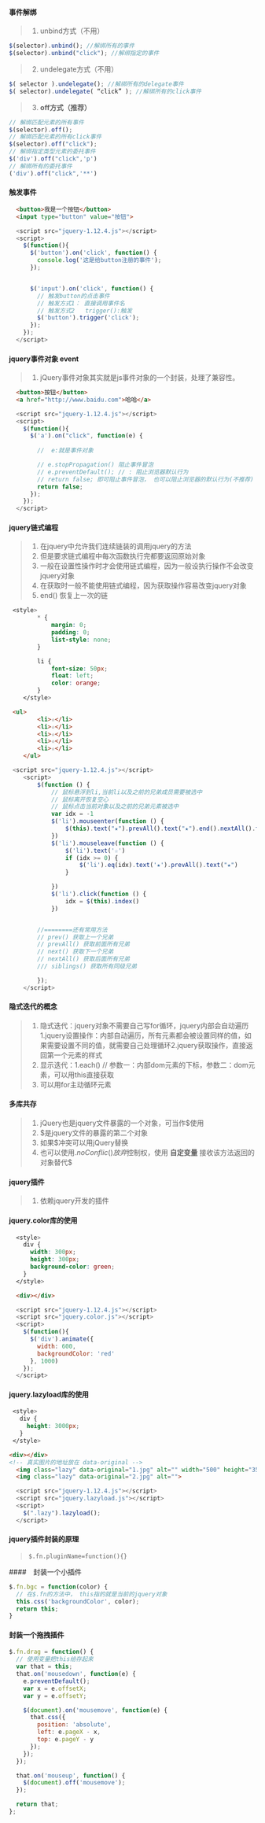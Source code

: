 #### 事件解绑
> 1. unbind方式（不用）
```js
$(selector).unbind(); //解绑所有的事件
$(selector).unbind("click"); //解绑指定的事件
```
> 2. undelegate方式（不用）
```js
$( selector ).undelegate(); //解绑所有的delegate事件
$( selector).undelegate( “click” ); //解绑所有的click事件
```
> 3. **off方式（推荐）**
```js
// 解绑匹配元素的所有事件
$(selector).off();
// 解绑匹配元素的所有click事件
$(selector).off("click");
// 解绑指定类型元素的委托事件
$('div').off("click",'p')
// 解绑所有的委托事件
('div').off("click",'**')
```
#### 触发事件
```html
  <button>我是一个按钮</button>
  <input type="button" value="按钮">
```
```js
  <script src="jquery-1.12.4.js"></script>
  <script>
    $(function(){
      $('button').on('click', function() {
        console.log('这是给button注册的事件');
      });


      $('input').on('click', function() {
        // 触发button的点击事件
        // 触发方式1： 直接调用事件名
        // 触发方式2   trigger():触发 
        $('button').trigger('click');
      });
    });
  </script>
```
#### jquery事件对象 event
> 1. jQuery事件对象其实就是js事件对象的一个封装，处理了兼容性。
```html
  <button>按钮</button>
  <a href="http://www.baidu.com">哈哈</a>
```
```js
  <script src="jquery-1.12.4.js"></script>
  <script>
    $(function(){
      $('a').on("click", function(e) {
 
        //  e:就是事件对象 

        // e.stopPropagation() 阻止事件冒泡
        // e.preventDefault(); // : 阻止浏览器默认行为
        // return false; 即可阻止事件冒泡， 也可以阻止浏览器的默认行为(不推荐)
        return false;
      });
    });
  </script>
```

#### jquery链式编程
> 1. 在jquery中允许我们连续链装的调用jquery的方法
> 2. 但是要求链式编程中每次函数执行完都要返回原始对象
> 3. 一般在设置性操作时才会使用链式编程，因为一般设执行操作不会改变jquery对象
> 4. 在获取时一般不能使用链式编程，因为获取操作容易改变jquery对象
> 5. end() 恢复上一次的链
```css
 <style>
        * {
            margin: 0;
            padding: 0;
            list-style: none;
        }

        li {
            font-size: 50px;
            float: left;
            color: orange;
        }
    </style>
```
```html
 <ul>
        <li>☆</li>
        <li>☆</li>
        <li>☆</li>
        <li>☆</li>
        <li>☆</li>
    </ul>
```
```js
 <script src="jquery-1.12.4.js"></script>
    <script>
        $(function () {
            // 鼠标悬浮到li,当前li以及之前的兄弟成员需要被选中
            // 鼠标离开恢复空心
            // 鼠标点击当前对象以及之前的兄弟元素被选中
            var idx = -1
            $('li').mouseenter(function () {               
                $(this).text("★").prevAll().text("★").end().nextAll().text("☆")
            })
            $('li').mouseleave(function () {
                $('li').text('☆')
                if (idx >= 0) {
                    $('li').eq(idx).text('★').prevAll().text("★")
                }

            })
            $('li').click(function () {
                idx = $(this).index()
            })


        //========还有常用方法
        // prev() 获取上一个兄弟
        // prevAll() 获取前面所有兄弟
        // next() 获取下一个兄弟
        // nextAll() 获取后面所有兄弟
        /// siblings() 获取所有同级兄弟

        });
    </script>
```
#### 隐式迭代的概念
> 1. 隐式迭代：jquery对象不需要自己写for循环，jquery内部会自动遍历 
   1.jquery设置操作：内部自动遍历，所有元素都会被设置同样的值，如果需要设置不同的值，就需要自己处理循环2.jquery获取操作，直接返回第一个元素的样式
> 2. 显示迭代：1.each()  // 参数一：内部dom元素的下标，参数二：dom元素，可以用this直接获取
> 3. 可以用for主动循环元素

#### 多库共存
> 1. jQuery也是jquery文件暴露的一个对象，可当作$使用
> 2. $是jquery文件的暴露的第二个对象
> 3. 如果$冲突可以用jQuery替换
> 4. 也可以使用$.noConflic()放弃$控制权，使用 **自定变量** 接收该方法返回的对象替代$


#### jquery插件
> 1. 依赖jquery开发的插件

#### jquery.color库的使用
```css
  <style>
    div {
      width: 300px;
      height: 300px;
      background-color: green;
    }
  </style>
```
```html
  <div></div>
```
```js
  <script src="jquery-1.12.4.js"></script>
  <script src="jquery.color.js"></script>
  <script>
    $(function(){
      $('div').animate({
        width: 600,
        backgroundColor: 'red'
      }, 1000)
    });
  </script>
```

#### jquery.lazyload库的使用
 ```css
  <style>
    div {
      height: 3000px;
    }
  </style>
```

```html
<div></div>
<!-- 真实图片的地址放在 data-original -->
  <img class="lazy" data-original="1.jpg" alt="" width="500" height="350">
  <img class="lazy" data-original="2.jpg" alt="">
```
``` js
  <script src="jquery-1.12.4.js"></script>
  <script src="jquery.lazyload.js"></script>
  <script>
    $(".lazy").lazyload();
  </script>
  ```

#### jquery插件封装的原理
> `$.fn.pluginName=function(){}`

####　封装一个小插件
```js
$.fn.bgc = function(color) {
  // 在$.fn的方法中， this指的就是当前的jquery对象
  this.css('backgroundColor', color);
  return this;
}
```
#### 封装一个拖拽插件
```js
$.fn.drag = function() {
  // 使用变量把this给存起来
  var that = this;
  that.on('mousedown', function(e) {
    e.preventDefault();
    var x = e.offsetX;
    var y = e.offsetY;

    $(document).on('mousemove', function(e) {
      that.css({
        position: 'absolute',
        left: e.pageX - x,
        top: e.pageY - y
      });
    });
  });

  that.on('mouseup', function() {
    $(document).off('mousemove');
  });

  return that;
};
```


  